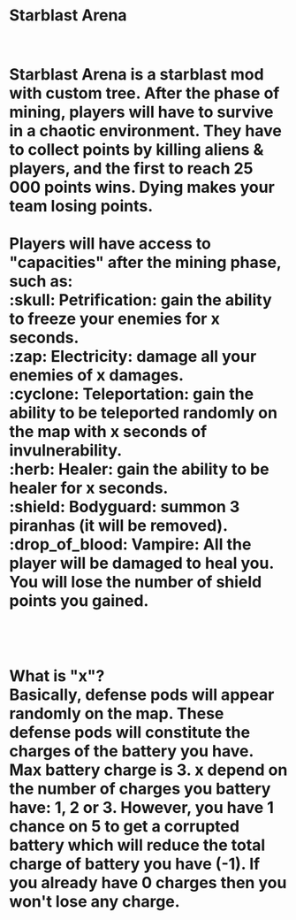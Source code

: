 <h1>Starblast Arena<h1>
<br>
Starblast Arena is a starblast mod with custom tree. 
After the phase of mining, players will have to survive in a chaotic environment. They have to collect points by killing aliens & players, and the first to reach 25 000 points wins. Dying makes your team losing points.<br><br>
Players will have access to "capacities" after the mining phase, such as:
<br/>
:skull: Petrification: gain the ability to freeze your enemies for x seconds.<br/>
:zap: Electricity: damage all your enemies of x damages.<br/>
:cyclone: Teleportation: gain the ability to be teleported randomly on the map with x seconds of invulnerability.<br/>
:herb: Healer: gain the ability to be healer for x seconds.<br/>
:shield: Bodyguard: summon 3 piranhas (it will be removed).<br/>
:drop_of_blood: Vampire: All the player will be damaged to heal you. You will lose the number of shield points you gained.<br/>
<br/><br/><br/>
 <b>What is "x"?</b><br/>
Basically, defense pods will appear randomly on the map. These defense pods will constitute the charges of the battery you have. Max battery charge is 3. x depend on the number of charges you battery have: 1, 2 or 3. However, you have 1 chance on 5 to get a corrupted battery which will reduce the total charge of battery you have (-1). If you already have 0 charges then you won't lose any charge.
